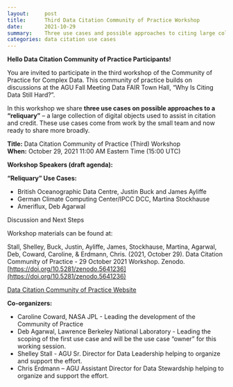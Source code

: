 ```yaml
---
layout:     post
title:      Third Data Citation Community of Practice Workshop
date:       2021-10-29
summary:    Three use cases and possible approaches to citing large collections of digital objects
categories: data citation use cases
---
```


**Hello Data Citation Community of Practice Participants!**  

You are invited to participate in the third workshop of the Community of Practice for Complex Data. This community of practice builds on discussions at the AGU Fall Meeting Data FAIR Town Hall, “Why Is Citing Data Still Hard?”.

In this workshop we share **three use cases on possible approaches to a “reliquary”** – a large collection of digital objects used to assist in citation and credit. These use cases come from work by the small team and now ready to share more broadly.

**Title:** Data Citation Community of Practice (Third) Workshop  
**When:** October 29, 2021 11:00 AM Eastern Time (15:00 UTC)  


**Workshop Speakers (draft agenda):**  

__“Reliquary” Use Cases:__
*	British Oceanographic Data Centre, Justin Buck and James Ayliffe
*	German Climate Computing Center/IPCC DCC, Martina Stockhause
*	Ameriflux, Deb Agarwal

Discussion and Next Steps  


Workshop materials can be found at:  

Stall, Shelley, Buck, Justin, Ayliffe, James, Stockhause, Martina, Agarwal, Deb, Coward, Caroline, & Erdmann, Chris. (2021, October 29). Data Citation Community of Practice - 29 October 2021 Workshop. Zenodo. [https://doi.org/10.5281/zenodo.5641236](https://doi.org/10.5281/zenodo.5641236)

[Data Citation Community of Practice Website](https://agu-data.github.io/DataCitationCoP/)  
 
**Co-organizers:**  
- Caroline Coward, NASA JPL - Leading the development of the Community of Practice
- Deb Agarwal, Lawrence Berkeley National Laboratory - Leading the scoping of the first use case and will be the use case “owner” for this working session.
- Shelley Stall - AGU Sr. Director for Data Leadership helping to organize and support the effort.
- Chris Erdmann – AGU Assistant Director for Data Stewardship helping to organize and support the effort. 
